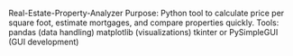  Real-Estate-Property-Analyzer
 Purpose: Python tool to calculate price per square foot, estimate mortgages, and compare properties quickly.
 Tools: pandas (data handling) matplotlib (visualizations) tkinter or PySimpleGUI (GUI development)


